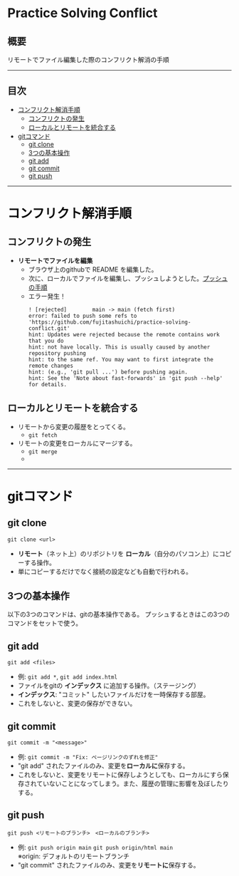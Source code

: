 <h1>Practice Solving Conflict</h1>

## 概要
リモートでファイル編集した際のコンフリクト解消の手順

---

## 目次
- [コンフリクト解消手順](#コンフリクト解消手順)
  - [コンフリクトの発生](#コンフリクトの発生)
  - [ローカルとリモートを統合する](#ローカルとリモートを統合する)
- [gitコマンド](#gitコマンド)
  - [git clone](#git-clone)
  - [3つの基本操作](#3つの基本操作)
  - [git add](#git-add)
  - [git commit](#git-commit)
  - [git push](#git-push)

---

# <a id="コンフリクト解消手順" style="color: #000; border:">コンフリクト解消手順</a>

## コンフリクトの発生
* **リモートでファイルを編集**
  * ブラウザ上のgithubで README を編集した。
  * 次に、ローカルでファイルを編集し、プッシュしようとした。[プッシュの手順](#3つの基本操作)
  * エラー発生！
    ```
    ! [rejected]        main -> main (fetch first)
    error: failed to push some refs to 'https://github.com/fujitashuichi/practice-solving-conflict.git'
    hint: Updates were rejected because the remote contains work that you do
    hint: not have locally. This is usually caused by another   repository pushing
    hint: to the same ref. You may want to first integrate the     remote changes
    hint: (e.g., 'git pull ...') before pushing again.
    hint: See the 'Note about fast-forwards' in 'git push --help'   for details.
    ```

## ローカルとリモートを統合する
* リモートから変更の履歴をとってくる。
  * ```git fetch ```
* リモートの変更をローカルにマージする。
  * ```git merge```
  *


---

# <a id="gitコマンド" style="color: #000;">gitコマンド</a>

## <a id="git-clone">git clone</a>
```git clone <url> ```
* **リモート**（ネット上）のリポジトリを **ローカル**（自分のパソコン上）にコピーする操作。
* 単にコピーするだけでなく接続の設定なども自動で行われる。

## 3つの基本操作
以下の3つのコマンドは、gitの基本操作である。
プッシュするときはこの3つのコマンドをセットで使う。

## <a id="git-add">git add</a>
```git add <files>```
* 例: ```git add *```, ```git add index.html```
* ファイルをgitの **インデックス** に追加する操作。（ステージング）
* **インデックス**: "コミット" したいファイルだけを一時保存する部屋。
* これをしないと、変更の保存ができない。

## <a id="git-commit">git commit</a>
```git commit -m "<message>"```
* 例: ```git commit -m "Fix: ページリンクのずれを修正"```
* "git add" されたファイルのみ、変更を**ローカルに**保存する。
* これをしないと、変更をリモートに保存しようとしても、ローカルにすら保存されていないことになってしまう。また、履歴の管理に影響を及ぼしたりする。


## <a id="git-push">git push</a>
```git push <リモートのブランチ>　<ローカルのブランチ>```
* 例: ```git push origin main``` ```git push origin/html main```<br> ※origin: デフォルトのリモートブランチ
* "git commit" されたファイルのみ、変更を**リモートに**保存する。
